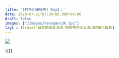 ```yaml
---
title: '[神奈川衝撞旅] Day3：'
date: 2020-07-21T07:30:00.000+08:00
draft: false
images: ["/images/kanagawa3k.jpg"]
tags : [travel-日本関東東海道-相模神奈川三浦川崎横浜鎌倉]
---
```


![](/images/kanagawa3k.jpg)




{{<kanagawa>}}

